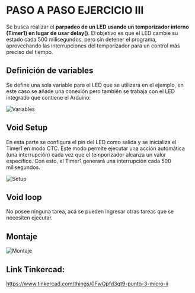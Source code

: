 # PASO A PASO EJERCICIO III

Se busca realizar el **parpadeo de un LED usando un temporizador interno (Timer1) en lugar de usar delay()**. El objetivo es que el LED cambie su estado cada 500 milisegundos, pero sin detener el programa, aprovechando las interrupciones del temporizador para un control más preciso del tiempo.

## Definición de variables  

Se define una sola variable para el LED que se utilizará en el ejemplo, en este caso se añade una conexión pero también se trabaja con el LED integrado que contiene el Arduino:

![Variables](https://github.com/johanerre/RetosMicro/blob/main/EJERCICIOS%202/PUNTO%203/IMÁGENES/Captura%20de%20pantalla%202025-09-29%20005838.png)

## Void Setup

En esta parte se configura el pin del LED como salida y se inicializa el Timer1 en modo CTC. Este modo permite ejecutar una acción automática (una interrupción) cada vez que el temporizador alcanza un valor específico. Con esto, el Timer1 generará una interrupción cada 500 milisegundos.

![Setup](https://github.com/johanerre/RetosMicro/blob/main/EJERCICIOS%202/PUNTO%203/IMÁGENES/Captura%20de%20pantalla%202025-09-29%20005907.png)

## Void loop

No posee ninguna tarea, acá se pueden ingresar otras tareas que se necesiten ejecutar.

## Montaje

![Montaje](https://github.com/johanerre/RetosMicro/blob/main/EJERCICIOS%202/PUNTO%203/IMÁGENES/Captura%20de%20pantalla%202025-09-29%20005923.png)

## Link Tinkercad:

https://www.tinkercad.com/things/0FwQpfd3qt9-punto-3-micro-ii
